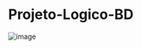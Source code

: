 # Projeto-Logico-BD
![image](https://github.com/MatheusLPgb/Projeto-Logico-BD/assets/145389017/b1f7fc6d-d04f-4499-b452-40e386c1f0ba)

